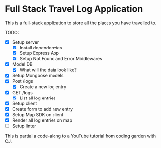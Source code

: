 # Full Stack Travel Log Application
This is a full-stack application to store all the places you have travelled to.

TODO:
- [x] Setup server
  - [x] Install dependencies
  - [x] Setup Express App
  - [x] Setup Not Found and Error Middlewares
- [x] Model DB
  - [x] What will the data look like?
- [x] Setup Mongoose models
- [x] Post /logs
  - [x] Create a new log entry
- [x] GET /logs
  - [x] List all log entries
- [x] Setup client
- [x] Create form to add new entry
- [x] Setup Map SDK on client
- [x] Render all log entries on map
- [ ] Setup linter

This is partial a code-along to a YouTube tutorial from coding garden with CJ.
